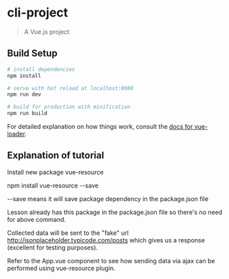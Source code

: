 # cli-project

> A Vue.js project

## Build Setup

``` bash
# install dependencies
npm install

# serve with hot reload at localhost:8080
npm run dev

# build for production with minification
npm run build
```

For detailed explanation on how things work, consult the [docs for vue-loader](http://vuejs.github.io/vue-loader).

<h2>Explanation of tutorial</h2>

Install new package vue-resource

npm install vue-resource --save

--save means it will save package dependency in the package.json file

Lesson already has this package in the package.json file so there's no need for above command.

Collected data will be sent to the "fake" url http://jsonplaceholder.typicode.com/posts which gives us a response (excellent for testing purposes).

Refer to the App.vue component to see how sending data via ajax can be performed using vue-resource plugin.
